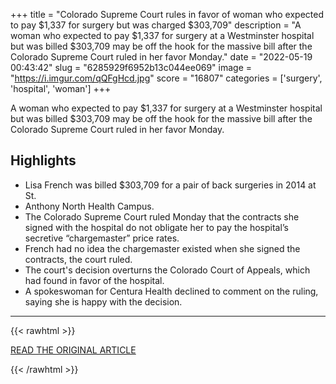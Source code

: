 +++
title = "Colorado Supreme Court rules in favor of woman who expected to pay $1,337 for surgery but was charged $303,709"
description = "A woman who expected to pay $1,337 for surgery at a Westminster hospital but was billed $303,709 may be off the hook for the massive bill after the Colorado Supreme Court ruled in her favor Monday."
date = "2022-05-19 00:43:42"
slug = "6285929f6952b13c044ee069"
image = "https://i.imgur.com/qQFgHcd.jpg"
score = "16807"
categories = ['surgery', 'hospital', 'woman']
+++

A woman who expected to pay $1,337 for surgery at a Westminster hospital but was billed $303,709 may be off the hook for the massive bill after the Colorado Supreme Court ruled in her favor Monday.

## Highlights

- Lisa French was billed $303,709 for a pair of back surgeries in 2014 at St.
- Anthony North Health Campus.
- The Colorado Supreme Court ruled Monday that the contracts she signed with the hospital do not obligate her to pay the hospital’s secretive “chargemaster” price rates.
- French had no idea the chargemaster existed when she signed the contracts, the court ruled.
- The court's decision overturns the Colorado Court of Appeals, which had found in favor of the hospital.
- A spokeswoman for Centura Health declined to comment on the ruling, saying she is happy with the decision.

---

{{< rawhtml >}}
  <p class="article-category">
    <a target="_blank" href="https://www.denverpost.com/2022/05/16/hospital-chargemasters-colorado-supreme-court/">READ THE ORIGINAL ARTICLE</a>
  </p>
{{< /rawhtml >}}
